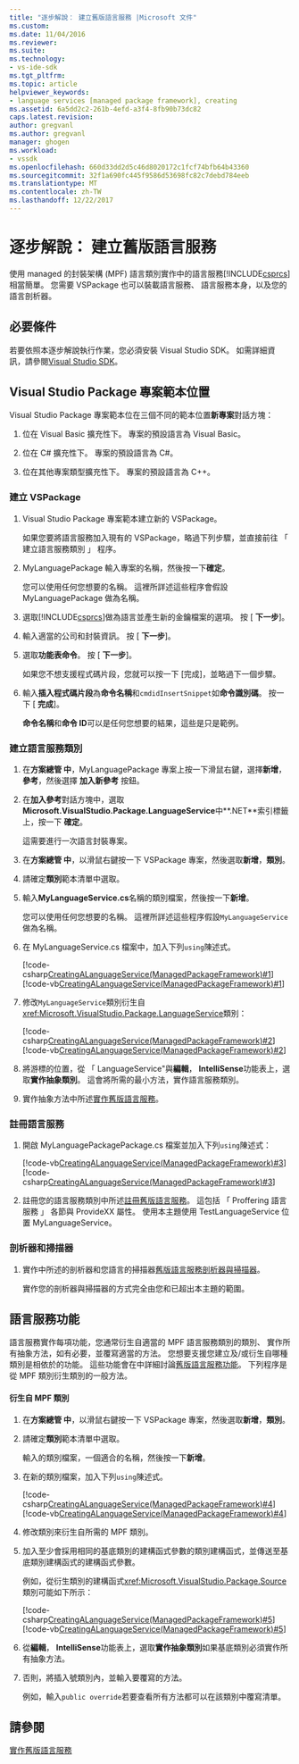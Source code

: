 ```yaml
---
title: "逐步解說： 建立舊版語言服務 |Microsoft 文件"
ms.custom: 
ms.date: 11/04/2016
ms.reviewer: 
ms.suite: 
ms.technology:
- vs-ide-sdk
ms.tgt_pltfrm: 
ms.topic: article
helpviewer_keywords:
- language services [managed package framework], creating
ms.assetid: 6a5dd2c2-261b-4efd-a3f4-8fb90b73dc82
caps.latest.revision: 
author: gregvanl
ms.author: gregvanl
manager: ghogen
ms.workload:
- vssdk
ms.openlocfilehash: 660d33dd2d5c46d8020172c1fcf74bfb64b43360
ms.sourcegitcommit: 32f1a690fc445f9586d53698fc82c7debd784eeb
ms.translationtype: MT
ms.contentlocale: zh-TW
ms.lasthandoff: 12/22/2017
---
```

# <a name="walkthrough-creating-a-legacy-language-service"></a>逐步解說： 建立舊版語言服務
使用 managed 的封裝架構 (MPF) 語言類別實作中的語言服務[!INCLUDE[csprcs](../../data-tools/includes/csprcs_md.md)]相當簡單。 您需要 VSPackage 也可以裝載語言服務、 語言服務本身，以及您的語言剖析器。  
  
## <a name="prerequisites"></a>必要條件  
 若要依照本逐步解說執行作業，您必須安裝 Visual Studio SDK。 如需詳細資訊，請參閱[Visual Studio SDK](../../extensibility/visual-studio-sdk.md)。  
  
## <a name="locations-for-the-visual-studio-package-project-template"></a>Visual Studio Package 專案範本位置  
 Visual Studio Package 專案範本位在三個不同的範本位置**新專案**對話方塊：  
  
1.  位在 Visual Basic 擴充性下。 專案的預設語言為 Visual Basic。  
  
2.  位在 C# 擴充性下。 專案的預設語言為 C#。  
  
3.  位在其他專案類型擴充性下。 專案的預設語言為 C++。  
  
### <a name="create-a-vspackage"></a>建立 VSPackage  
  
1.  Visual Studio Package 專案範本建立新的 VSPackage。  
  
     如果您要將語言服務加入現有的 VSPackage，略過下列步驟，並直接前往 「 建立語言服務類別 」 程序。  
  
2.  MyLanguagePackage 輸入專案的名稱，然後按一下**確定**。  
  
     您可以使用任何您想要的名稱。 這裡所詳述這些程序會假設 MyLanguagePackage 做為名稱。  
  
3.  選取[!INCLUDE[csprcs](../../data-tools/includes/csprcs_md.md)]做為語言並產生新的金鑰檔案的選項。 按 [ **下一步**]。  
  
4.  輸入適當的公司和封裝資訊。 按 [ **下一步**]。  
  
5.  選取**功能表命令**。 按 [ **下一步**]。  
  
     如果您不想支援程式碼片段，您就可以按一下 [完成]，並略過下一個步驟。  
  
6.  輸入**插入程式碼片段**為**命令名稱**和`cmdidInsertSnippet`如**命令識別碼**。 按一下 [ **完成**]。  
  
     **命令名稱**和**命令 ID**可以是任何您想要的結果，這些是只是範例。  
  
### <a name="create-the-language-service-class"></a>建立語言服務類別  
  
1.  在**方案總管 中**，MyLanguagePackage 專案上按一下滑鼠右鍵，選擇**新增**，**參考**，然後選擇 **加入新參考**  按鈕。  
  
2.  在**加入參考**對話方塊中，選取**Microsoft.VisualStudio.Package.LanguageService**中**.NET**索引標籤上，按一下 **確定**。  
  
     這需要進行一次語言封裝專案。  
  
3.  在**方案總管 中**，以滑鼠右鍵按一下 VSPackage 專案，然後選取**新增**，**類別**。  
  
4.  請確定**類別**範本清單中選取。  
  
5.  輸入**MyLanguageService.cs**名稱的類別檔案，然後按一下**新增**。  
  
     您可以使用任何您想要的名稱。 這裡所詳述這些程序假設`MyLanguageService`做為名稱。  
  
6.  在 MyLanguageService.cs 檔案中，加入下列`using`陳述式。  
  
     [!code-csharp[CreatingALanguageService(ManagedPackageFramework)#1](../../extensibility/internals/codesnippet/CSharp/walkthrough-creating-a-legacy-language-service_1.cs)]
     [!code-vb[CreatingALanguageService(ManagedPackageFramework)#1](../../extensibility/internals/codesnippet/VisualBasic/walkthrough-creating-a-legacy-language-service_1.vb)]  
  
7.  修改`MyLanguageService`類別衍生自<xref:Microsoft.VisualStudio.Package.LanguageService>類別：  
  
     [!code-csharp[CreatingALanguageService(ManagedPackageFramework)#2](../../extensibility/internals/codesnippet/CSharp/walkthrough-creating-a-legacy-language-service_2.cs)]
     [!code-vb[CreatingALanguageService(ManagedPackageFramework)#2](../../extensibility/internals/codesnippet/VisualBasic/walkthrough-creating-a-legacy-language-service_2.vb)]  
  
8.  將游標的位置，從 「 LanguageService"與**編輯**， **IntelliSense**功能表上，選取**實作抽象類別**。 這會將所需的最小方法，實作語言服務類別。  
  
9. 實作抽象方法中所述[實作舊版語言服務](../../extensibility/internals/implementing-a-legacy-language-service2.md)。  
  
### <a name="register-the-language-service"></a>註冊語言服務  
  
1.  開啟 MyLanguagePackagePackage.cs 檔案並加入下列`using`陳述式：  
  
     [!code-vb[CreatingALanguageService(ManagedPackageFramework)#3](../../extensibility/internals/codesnippet/VisualBasic/walkthrough-creating-a-legacy-language-service_3.vb)]
     [!code-csharp[CreatingALanguageService(ManagedPackageFramework)#3](../../extensibility/internals/codesnippet/CSharp/walkthrough-creating-a-legacy-language-service_3.cs)]  
  
2.  註冊您的語言服務類別中所述[註冊舊版語言服務](../../extensibility/internals/registering-a-legacy-language-service1.md)。 這包括 「 Proffering 語言服務 」 各節與 ProvideXX 屬性。 使用本主題使用 TestLanguageService 位置 MyLanguageService。  
  
### <a name="the-parser-and-scanner"></a>剖析器和掃描器  
  
1.  實作中所述的剖析器和您語言的掃描器[舊版語言服務剖析器與掃描器](../../extensibility/internals/legacy-language-service-parser-and-scanner.md)。  
  
     實作您的剖析器與掃描器的方式完全由您和已超出本主題的範圍。  
  
## <a name="language-service-features"></a>語言服務功能  
 語言服務實作每項功能，您通常衍生自適當的 MPF 語言服務類別的類別、 實作所有抽象方法，如有必要，並覆寫適當的方法。 您想要支援您建立及/或衍生自哪種類別是相依於的功能。 這些功能會在中詳細討論[舊版語言服務功能](../../extensibility/internals/legacy-language-service-features1.md)。 下列程序是從 MPF 類別衍生類別的一般方法。  
  
#### <a name="deriving-from-an-mpf-class"></a>衍生自 MPF 類別  
  
1.  在**方案總管 中**，以滑鼠右鍵按一下 VSPackage 專案，然後選取**新增**，**類別**。  
  
2.  請確定**類別**範本清單中選取。  
  
     輸入的類別檔案，一個適合的名稱，然後按一下**新增**。  
  
3.  在新的類別檔案，加入下列`using`陳述式。  
  
     [!code-csharp[CreatingALanguageService(ManagedPackageFramework)#4](../../extensibility/internals/codesnippet/CSharp/walkthrough-creating-a-legacy-language-service_4.cs)]
     [!code-vb[CreatingALanguageService(ManagedPackageFramework)#4](../../extensibility/internals/codesnippet/VisualBasic/walkthrough-creating-a-legacy-language-service_4.vb)]  
  
4.  修改類別來衍生自所需的 MPF 類別。  
  
5.  加入至少會採用相同的基底類別的建構函式參數的類別建構函式，並傳送至基底類別建構函式的建構函式參數。  
  
     例如，從衍生類別的建構函式<xref:Microsoft.VisualStudio.Package.Source>類別可能如下所示：  
  
     [!code-csharp[CreatingALanguageService(ManagedPackageFramework)#5](../../extensibility/internals/codesnippet/CSharp/walkthrough-creating-a-legacy-language-service_5.cs)]
     [!code-vb[CreatingALanguageService(ManagedPackageFramework)#5](../../extensibility/internals/codesnippet/VisualBasic/walkthrough-creating-a-legacy-language-service_5.vb)]  
  
6.  從**編輯**， **IntelliSense**功能表上，選取**實作抽象類別**如果基底類別必須實作所有抽象方法。  
  
7.  否則，將插入號類別內，並輸入要覆寫的方法。  
  
     例如，輸入`public override`若要查看所有方法都可以在該類別中覆寫清單。  
  
## <a name="see-also"></a>請參閱  
 [實作舊版語言服務](../../extensibility/internals/implementing-a-legacy-language-service1.md)